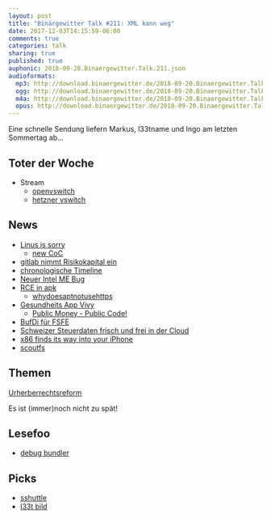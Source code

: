 ```yaml
---
layout: post
title: "Binärgewitter Talk #211: XML kann weg"
date: 2017-12-03T14:15:59-06:00
comments: true
categories: talk
sharing: true
published: true
auphonic: 2018-09-20.Binaergewitter.Talk.211.json
audioformats:
  mp3: http://download.binaergewitter.de/2018-09-20.Binaergewitter.Talk.211.mp3
  ogg: http://download.binaergewitter.de/2018-09-20.Binaergewitter.Talk.211.ogg
  m4a: http://download.binaergewitter.de/2018-09-20.Binaergewitter.Talk.211.m4a
  opus: http://download.binaergewitter.de/2018-09-20.Binaergewitter.Talk.211.opus
---
```

Eine schnelle Sendung liefern Markus, l33tname und Ingo am letzten Sommertag ab...

## Toter der Woche
- Stream
    * [openvswitch]( http://www.openvswitch.org/ )
    * [hetzner vswitch]( https://wiki.hetzner.de/index.php/Vswitch )

## News
- [Linus is sorry]( https://www.pro-linux.de/news/1/26306/linus-torvalds-nimmt-auszeit-vom-kernel.html )
  * [new CoC]( https://git.kernel.org/pub/scm/linux/kernel/git/torvalds/linux.git/commit/?id=8a104f8b5867c682d994ffa7a74093c54469c11f )
- [gitlab nimmt Risikokapital ein]( https://www.heise.de/developer/meldung/GitLab-streicht-100-Millionen-US-Dollar-Risikokapital-ein-4168549.html )
- [chronologische Timeline]( https://www.heise.de/newsticker/meldung/Twitter-bringt-die-chronologische-Timeline-zurueck-4167039.html )
- [Neuer Intel ME Bug]( https://www.heise.de/security/meldung/Bug-in-Intels-ME-Firmware-Wieder-BIOS-Updates-noetig-4165732.html )
- [RCE in apk]( https://justi.cz/security/2018/09/13/alpine-apk-rce.html )
  * [whydoesaptnotusehttps]( https://whydoesaptnotusehttps.com/ )
- [Gesundheits App Vivy]( https://www.heise.de/newsticker/meldung/Datenschutzdebatte-um-neue-Gesundheits-App-Vivy-4169288.html )
  * [Public Money - Public Code!]( https://publiccode.eu/ )
- [BufDi für FSFE]( https://twitter.com/fsfe/status/1042692337917419520 ) 
- [Schweizer Steuerdaten frisch und frei in der Cloud]( 
https://www.heise.de/newsticker/meldung/Schweizer-Steuer-App-speicherte-alle-Daten-oeffentlich-in-der-Cloud-4167240.html )
- [x86 finds its way into your iPhone]( https://lcq2.github.io/x86_iphone/ )
- [scoutfs](https://www.heise.de/newsticker/meldung/ScoutFS-Archivierendes-Dateisystem-fuer-Linux-unter-Open-Source-Lizenz-4168456.html )


## Themen

[Urherberrechtsreform]( https://www.heise.de/newsticker/meldung/heiseshow-Julia-Reda-zur-Urheberrechtsreform-Was-wurde-uns-da-eingebrockt-4168101.html )

Es ist (immer)noch nicht zu spät! 


## Lesefoo
- [debug bundler]( https://medium.com/@0xcolby/debugging-a-bundler-loaderror-6e3035200435 )


## Picks
- [sshuttle]( https://github.com/sshuttle/sshuttle )
- [l33t bild](https://twitter.com/Baltoji/status/1039801846582468608 )


